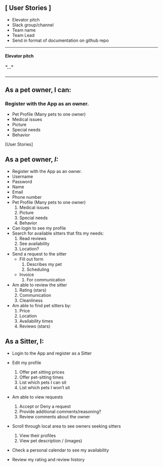 ## [ User Stories ]
- Elevator pitch
- Slack group/channel
- Team name
- Team Lead
- Send in format of documentation on github repo
-----------
#### Elevator pitch
##### "..."

-----------
## As a pet owner, I can:
### Register with the App as an owner.
  - Pet Profile (Many pets to one owner)
  - Medical issues
  - Picture
  - Special needs
  - Behavior


[User Stories]

## As a pet owner, *I:*
- Register with the App as an owner.
- Username
- Password
-  Name
- Email
- Phone number
- Pet Profile (Many pets to one owner)
  1. Medical issues
  2. Picture
  3. Special needs
  4. Behavior
- Can login to see my profile
- Search for available sitters that fits my needs:
  1. Read reviews
  2. See availability
  3. Location?
- Send a request to the sitter
  - Fill out form
     1. Describes my pet
     2. Scheduling
  - Invoice
     1. For communication
- Am able to review the sitter
  1. Rating (stars)
  2. Communication
  3. Cleanliness
- Am able to find pet sitters by:
  1. Price
  2. Location
  3. Availability times
  4. Reviews (stars)
## As a Sitter, I:
- Login to the App and register as a Sitter
- Edit my profile
  1. Offer pet sitting prices
  2. Offer pet-sitting times
  3. List which pets I can sit
  4. List which pets I won’t sit
- Am able to view requests
  1. Accept or Deny a request
  2. Provide additional comments/reasoning?
  3. Review comments about the owner
- Scroll through local area to see owners seeking sitters
  1. View their profiles
  2. View pet description / (images)
- Check a personal calendar to see my availability


- Review my rating and review history

